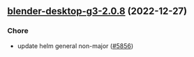 

## [blender-desktop-g3-2.0.8](https://github.com/truecharts/charts/compare/blender-desktop-g3-2.0.7...blender-desktop-g3-2.0.8) (2022-12-27)

### Chore

- update helm general non-major ([#5856](https://github.com/truecharts/charts/issues/5856))
  
  